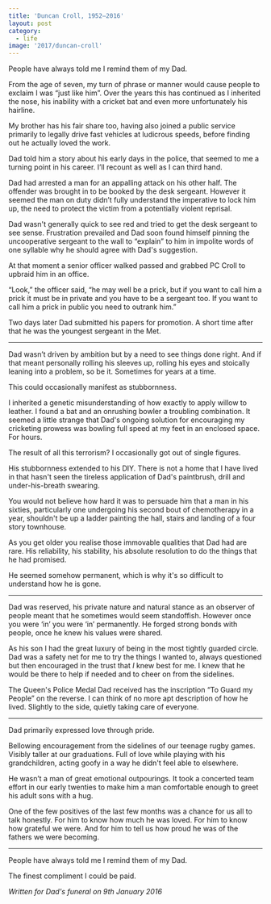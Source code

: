 ```yaml
---
title: 'Duncan Croll, 1952—2016'
layout: post
category:
  - life
image: '2017/duncan-croll'
---
```


People have always told me I remind them of my Dad.

From the age of seven, my turn of phrase or manner would cause people to exclaim I was “just like him”. Over the years this has continued as I inherited the nose, his inability with a cricket bat and even more unfortunately his hairline.

My brother has his fair share too, having also joined a public service primarily to legally drive fast vehicles at ludicrous speeds, before finding out he actually loved the work.

Dad told him a story about his early days in the police, that seemed to me a turning point in his career. I’ll recount as well as I can third hand.

Dad had arrested a man for an appalling attack on his other half. The offender was brought in to be booked by the desk sergeant. However it seemed the man on duty didn’t fully understand the imperative to lock him up, the need to protect the victim from a potentially violent reprisal.

Dad wasn't generally quick to see red and tried to get the desk sergeant to see sense. Frustration prevailed and Dad soon found himself pinning the uncooperative sergeant to the wall to “explain” to him in impolite words of one syllable why he should agree with Dad's suggestion.

At that moment a senior officer walked passed and grabbed PC Croll to upbraid him in an office.

“Look,” the officer said, “he may well be a prick, but if you want to call him a prick it must be in private and you have to be a sergeant too. If you want to call him a prick in public you need to outrank him.”

Two days later Dad submitted his papers for promotion. A short time after that he was the youngest sergeant in the Met.

----

Dad wasn’t driven by ambition but by a need to see things done right. And if that meant personally rolling his sleeves up, rolling his eyes and stoically leaning into a problem, so be it. Sometimes for years at a time.

This could occasionally manifest as stubbornness.

I inherited a genetic misunderstanding of how exactly to apply willow to leather. I found a bat and an onrushing bowler a troubling combination. It seemed a little strange that Dad's ongoing solution for encouraging my cricketing prowess was bowling full speed at my feet in an enclosed space. For hours.

The result of all this terrorism? I occasionally got out of single figures.

His stubbornness extended to his DIY. There is not a home that I have lived in that hasn't seen the tireless application of Dad's paintbrush, drill and under-his-breath swearing.

You would not believe how hard it was to persuade him that a man in his sixties, particularly one undergoing his second bout of chemotherapy in a year, shouldn't be up a ladder painting the hall, stairs and landing of a four story townhouse.

As you get older you realise those immovable qualities that Dad had are rare. His reliability, his stability, his absolute resolution to do the things that he had promised.

He seemed somehow permanent, which is why it's so difficult to understand how he is gone.

----

Dad was reserved, his private nature and natural stance as an observer of people meant that he sometimes would seem standoffish. However once you were ‘in’ you were ‘in’ permanently. He forged strong bonds with people, once he knew his values were shared.

As his son I had the great luxury of being in the most tightly guarded circle. Dad was a safety net for me to try the things I wanted to, always questioned but then encouraged in the trust that _I_ knew best for me. I knew that he would be there to help if needed and to cheer on from the sidelines.

The Queen's Police Medal Dad received has the inscription “To Guard my People” on the reverse. I can think of no more apt description of how he lived. Slightly to the side, quietly taking care of everyone.

----

Dad primarily expressed love through pride.

Bellowing encouragement from the sidelines of our teenage rugby games. Visibly taller at our graduations. Full of love while playing with his grandchildren, acting goofy in a way he didn't feel able to elsewhere.

He wasn’t a man of great emotional outpourings. It took a concerted team effort in our early twenties to make him a man comfortable enough to greet his adult sons with a hug.

One of the few positives of the last few months was a chance for us all to talk honestly. For him to know how much he was loved. For him to know how grateful we were. And for him to tell us how proud he was of the fathers we were becoming.

---

People have always told me I remind them of my Dad.

The finest compliment I could be paid.

_Written for Dad's funeral on 9th January 2016_
